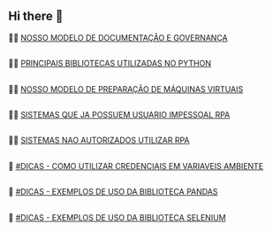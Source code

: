 ## Hi there 👋

  🙋‍♀️ [NOSSO MODELO DE DOCUMENTAÇÃO E GOVERNANÇA](https://github.com/devsicrediuniaoprsp/001-Governanca-Documentacao "DOCUMENTAÇÃO E GOVERNANÇA")
##
  👩‍💻 [PRINCIPAIS BIBLIOTECAS UTILIZADAS NO PYTHON](https://github.com/devsicrediuniaoprsp/001-Governanca-Documentacao "BIBLIOTECAS PYTHON")
##
  🙋‍♀️ [NOSSO MODELO DE PREPARAÇÃO DE MÁQUINAS VIRTUAIS](https://github.com/devsicrediuniaoprsp/001-Governanca-Documentacao "MAQUINAS VIRTUAIS")
##
  👩‍💻 [SISTEMAS QUE JA POSSUEM USUARIO IMPESSOAL RPA](https://github.com/devsicrediuniaoprsp/001-Governanca-Documentacao "USUARIOS RPA")
##
  🙋‍♀️ [SISTEMAS NAO AUTORIZADOS UTILIZAR RPA](https://github.com/devsicrediuniaoprsp/001-Governanca-Documentacao "SISTEMAS BLOQUEADOS PARA RPA, PELO CAS")
##
  🧙 [#DICAS - COMO UTILIZAR CREDENCIAIS EM VARIAVEIS AMBIENTE](https://github.com/devsicrediuniaoprsp/001-Governanca-Documentacao)
##
  🧙 [#DICAS - EXEMPLOS DE USO DA BIBLIOTECA PANDAS](https://github.com/devsicrediuniaoprsp/001-Governanca-Documentacao)
##
  🧙 [#DICAS - EXEMPLOS DE USO DA BIBLIOTECA SELENIUM](https://github.com/devsicrediuniaoprsp/001-Governanca-Documentacao)


